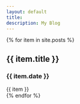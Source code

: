 ```yaml
---
layout: default
title:
description: My Blog
---
```

{% for item in site.posts %}
  <article class="blog-post">
    <h2 class="post-title"> {{ item.title }}</h2>
    <h3 class="post-title"> {{ item.date }} </h3>
    {{ item }}
  </article>
{% endfor %}
